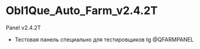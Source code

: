 # Obl1Que_Auto_Farm_v2.4.2T
Panel v2.4.2T

- Тестовая панель специально для тестировщиков tg @QFARMPANEL
